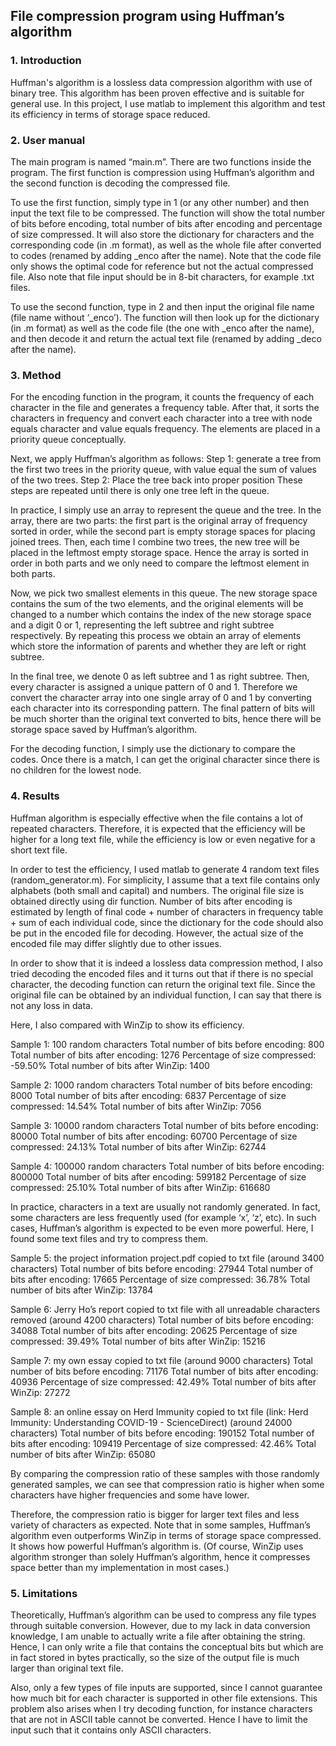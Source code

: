 <h2>File compression program using Huffman’s algorithm</h2>


<h3>1. Introduction</h3>
Huffman's algorithm is a lossless data compression algorithm with use of binary tree. This algorithm has been proven effective and is suitable for general use. In this project, I use matlab to implement this algorithm and test its efficiency in terms of storage space reduced.


<h3>2. User manual</h3>
The main program is named “main.m”. There are two functions inside the program. The first function is compression using Huffman’s algorithm and the second function is decoding the compressed file. 

To use the first function, simply type in 1 (or any other number) and then input the text file to be compressed. The function will show the total number of bits before encoding, total number of bits after encoding and percentage of size compressed. It will also store the dictionary for characters and the corresponding code (in .m format), as well as the whole file after converted to codes (renamed by adding _enco after the name). Note that the code file only shows the optimal code for reference but not the actual compressed file. Also note that file input should be in 8-bit characters, for example .txt files.

To use the second function, type in 2 and then input the original file name (file name without ‘_enco’). The function will then look up for the dictionary (in .m format) as well as the code file (the one with _enco after the name), and then decode it and return the actual text file (renamed by adding _deco after the name). 


<h3>3. Method</h3>
For the encoding function in the program, it counts the frequency of each character in the file and generates a frequency table. After that, it sorts the characters in frequency and convert each character into a tree with node equals character and value equals frequency. The elements are placed in a priority queue conceptually.

Next, we apply Huffman’s algorithm as follows:
Step 1: generate a tree from the first two trees in the priority queue, with value equal the sum of values of the two trees.
Step 2: Place the tree back into proper position
These steps are repeated until there is only one tree left in the queue. 

In practice, I simply use an array to represent the queue and the tree. In the array, there are two parts: the first part is the original array of frequency sorted in order, while the second part is empty storage spaces for placing joined trees. Then, each time I combine two trees, the new tree will be placed in the leftmost empty storage space. Hence the array is sorted in order in both parts and we only need to compare the leftmost element in both parts. 

Now, we pick two smallest elements in this queue. The new storage space contains the sum of the two elements, and the original elements will be changed to a number which contains the index of the new storage space and a digit 0 or 1, representing the left subtree and right subtree respectively. By repeating this process we obtain an array of elements which store the information of parents and whether they are left or right subtree. 

In the final tree, we denote 0 as left subtree and 1 as right subtree. Then, every character is assigned a unique pattern of 0 and 1. Therefore we convert the character array into one single array of 0 and 1 by converting each character into its corresponding pattern. The final pattern of bits will be much shorter than the original text converted to bits, hence there will be storage space saved by Huffman’s algorithm.

For the decoding function, I simply use the dictionary to compare the codes. Once there is a match, I can get the original character since there is no children for the lowest node. 


<h3>4. Results</h3>
Huffman algorithm is especially effective when the file contains a lot of repeated characters. Therefore, it is expected that the efficiency will be higher for a long text file, while the efficiency is low or even negative for a short text file. 

In order to test the efficiency, I used matlab to generate 4 random text files (random_generator.m). For simplicity, I assume that a text file contains only alphabets (both small and capital) and numbers. The original file size is obtained directly using dir function. Number of bits after encoding is estimated by length of final code + number of characters in frequency table + sum of each individual code, since the dictionary for the code should also be put in the encoded file for decoding. However, the actual size of the encoded file may differ slightly due to other issues.

In order to show that it is indeed a lossless data compression method, I also tried decoding the encoded files and it turns out that if there is no special character, the decoding function can return the original text file. Since the original file can be obtained by an individual function, I can say that there is not any loss in data.

Here, I also compared with WinZip to show its efficiency.

Sample 1: 100 random characters
Total number of bits before encoding: 800
Total number of bits after encoding: 1276
Percentage of size compressed: -59.50%
Total number of bits after WinZip: 1400

Sample 2: 1000 random characters
Total number of bits before encoding: 8000
Total number of bits after encoding: 6837
Percentage of size compressed: 14.54%
Total number of bits after WinZip: 7056

Sample 3: 10000 random characters
Total number of bits before encoding: 80000
Total number of bits after encoding: 60700
Percentage of size compressed: 24.13%
Total number of bits after WinZip: 62744

Sample 4: 100000 random characters
Total number of bits before encoding: 800000
Total number of bits after encoding: 599182
Percentage of size compressed: 25.10%
Total number of bits after WinZip: 616680

In practice, characters in a text are usually not randomly generated. In fact, some characters are less frequently used (for example ‘x’, ‘z’, etc). In such cases, Huffman’s algorithm is expected to be even more powerful. Here, I found some text files and try to compress them.

Sample 5: the project information project.pdf copied to txt file (around 3400 characters)
Total number of bits before encoding: 27944
Total number of bits after encoding: 17665
Percentage of size compressed: 36.78% 
Total number of bits after WinZip: 13784

Sample 6: Jerry Ho’s report copied to txt file with all unreadable characters removed (around 4200 characters)
Total number of bits before encoding: 34088
Total number of bits after encoding: 20625
Percentage of size compressed: 39.49%
Total number of bits after WinZip: 15216

Sample 7: my own essay copied to txt file (around 9000 characters)
Total number of bits before encoding: 71176
Total number of bits after encoding: 40936
Percentage of size compressed: 42.49%
Total number of bits after WinZip: 27272

Sample 8: an online essay on Herd Immunity copied to txt file (link: Herd Immunity: Understanding COVID-19 - ScienceDirect) (around 24000 characters)
Total number of bits before encoding: 190152
Total number of bits after encoding: 109419
Percentage of size compressed: 42.46%
Total number of bits after WinZip: 65080

By comparing the compression ratio of these samples with those randomly generated samples, we can see that compression ratio is higher when some characters have higher frequencies and some have lower.

Therefore, the compression ratio is bigger for larger text files and less variety of characters as expected. Note that in some samples, Huffman’s algorithm even outperforms WinZip in terms of storage space compressed. It shows how powerful Huffman’s algorithm is. (Of course, WinZip uses algorithm stronger than solely Huffman’s algorithm, hence it compresses space better than my implementation in most cases.)


<h3>5. Limitations</h3>
Theoretically, Huffman’s algorithm can be used to compress any file types through suitable conversion. However, due to my lack in data conversion knowledge, I am unable to actually write a file after obtaining the string. Hence, I can only write a file that contains the conceptual bits but which are in fact stored in bytes practically, so the size of the output file is much larger than original text file.

Also, only a few types of file inputs are supported, since I cannot guarantee how much bit for each character is supported in other file extensions. This problem also arises when I try decoding function, for instance characters that are not in ASCII table cannot be converted. Hence I have to limit the input such that it contains only ASCII characters.
